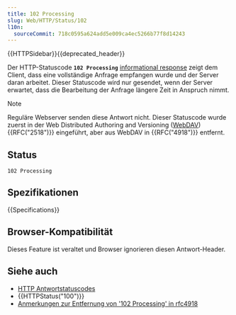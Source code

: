```yaml
---
title: 102 Processing
slug: Web/HTTP/Status/102
l10n:
  sourceCommit: 718c0595a624add5e009ca4ec5266b77f8d14243
---
```


{{HTTPSidebar}}{{deprecated_header}}

Der HTTP-Statuscode **`102 Processing`** [informational response](/de/docs/Web/HTTP/Status#information_responses) zeigt dem Client, dass eine vollständige Anfrage empfangen wurde und der Server daran arbeitet.
Dieser Statuscode wird nur gesendet, wenn der Server erwartet, dass die Bearbeitung der Anfrage längere Zeit in Anspruch nimmt.

> [!NOTE]
> Reguläre Webserver senden diese Antwort nicht.
> Dieser Statuscode wurde zuerst in der Web Distributed Authoring and Versioning ([WebDAV](/de/docs/Glossary/WebDAV)) {{RFC("2518")}} eingeführt, aber aus WebDAV in {{RFC("4918")}} entfernt.

## Status

```plain
102 Processing
```

## Spezifikationen

{{Specifications}}

## Browser-Kompatibilität

Dieses Feature ist veraltet und Browser ignorieren diesen Antwort-Header.

## Siehe auch

- [HTTP Antwortstatuscodes](/de/docs/Web/HTTP/Status)
- {{HTTPStatus("100")}}
- [Anmerkungen zur Entfernung von '102 Processing' in rfc4918](https://www.rfc-editor.org/rfc/rfc4918#section-21.4)
